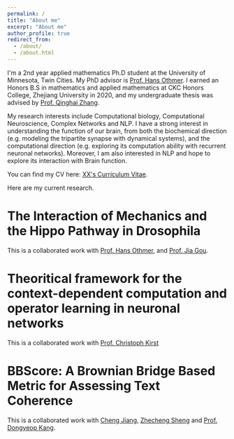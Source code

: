 ```yaml
---
permalink: /
title: "About me"
excerpt: "About me"
author_profile: true
redirect_from: 
  - /about/
  - /about.html
---
```


I'm a 2nd year applied mathematics Ph.D student at the University of Minnesota, Twin Cities. My PhD advisor is [Prof. Hans Othmer](https://www-users.cse.umn.edu/~othmer/). I earned an Honors B.S in mathematics and applied mathematics at CKC Honors College, Zhejiang University in 2020, and my undergraduate thesis was advised by [Prof. Qinghai Zhang](https://person.zju.edu.cn/en/qinghai).

My research interests include Computational biology, Computational Neuroscience, Complex Networks and NLP. I have a strong interest in understanding the function of our brain, from both the biochemical direction (e.g. modeling the tripartite synapse with dynamical systems), and the computational direction (e.g. exploring its computation ability with recurrent neuronal networks). Moreover, I am also interested in NLP and hope to explore its interaction with Brain function.

You can find my CV here: [XX's Curriculum Vitae](../assets/Curriculum_Vitae.pdf).

Here are my current research.

The Interaction of Mechanics and the Hippo Pathway in Drosophila
======
This is a collaborated work with [Prof. Hans Othmer](https://www-users.cse.umn.edu/~othmer/), and [Prof. Jia Gou](https://jiagou105.github.io/).

Theoritical framework for the context-dependent computation and operator learning in neuronal networks
======
This is a collaborated work with [Prof. Christoph Kirst](https://neurograd.ucsf.edu/people/christoph-kirst-phd-ms-bs)

BBScore: A Brownian Bridge Based Metric for Assessing Text Coherence
======
This is a collaborated work with [Cheng Jiang](https://cse.umn.edu/isye/chen-jiang), [Zhecheng Sheng](https://scholar.google.com/citations?user=6GSRIycAAAAJ&hl=en) and [Prof. Dongyeop Kang](https://dykang.github.io/).

